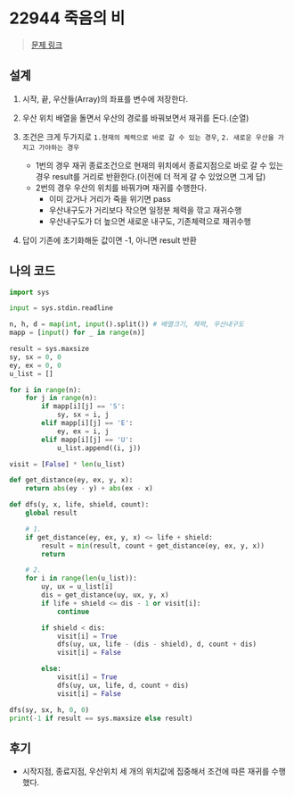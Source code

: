 # 22944 죽음의 비

> [문제 링크](https://www.acmicpc.net/problem/22944)

## 설계

1. 시작, 끝, 우산들(Array)의 좌표를 변수에 저장한다.
2. 우산 위치 배열을 돌면서 우산의 경로를 바꿔보면서 재귀를 돈다.(순열)
3. 조건은 크게 두가지로 `1.현재의 체력으로 바로 갈 수 있는 경우`, `2. 새로운 우산을 가지고 가야하는 경우`

   - 1번의 경우 재귀 종료조건으로 현재의 위치에서 종료지점으로 바로 갈 수 있는 경우 result를 거리로 반환한다.(이전에 더 적게 갈 수 있었으면 그게 답)
   - 2번의 경우 우산의 위치를 바꿔가며 재귀를 수행한다.
     - 이미 갔거나 거리가 죽을 위기면 pass
     - 우산내구도가 거리보다 작으면 일정분 체력을 깎고 재귀수행
     - 우산내구도가 더 높으면 새로운 내구도, 기존체력으로 재귀수행

4. 답이 기존에 초기화해둔 값이면 -1, 아니면 result 반환

## 나의 코드

```python
import sys

input = sys.stdin.readline

n, h, d = map(int, input().split()) # 배열크기, 체력, 우산내구도
mapp = [input() for _ in range(n)]

result = sys.maxsize
sy, sx = 0, 0
ey, ex = 0, 0
u_list = []

for i in range(n):
    for j in range(n):
        if mapp[i][j] == 'S':
            sy, sx = i, j
        elif mapp[i][j] == 'E':
            ey, ex = i, j
        elif mapp[i][j] == 'U':
            u_list.append((i, j))

visit = [False] * len(u_list)

def get_distance(ey, ex, y, x):
    return abs(ey - y) + abs(ex - x)

def dfs(y, x, life, shield, count):
    global result

    # 1.
    if get_distance(ey, ex, y, x) <= life + shield:
        result = min(result, count + get_distance(ey, ex, y, x))
        return

    # 2.
    for i in range(len(u_list)):
        uy, ux = u_list[i]
        dis = get_distance(uy, ux, y, x)
        if life + shield <= dis - 1 or visit[i]:
            continue

        if shield < dis:
            visit[i] = True
            dfs(uy, ux, life - (dis - shield), d, count + dis)
            visit[i] = False

        else:
            visit[i] = True
            dfs(uy, ux, life, d, count + dis)
            visit[i] = False

dfs(sy, sx, h, 0, 0)
print(-1 if result == sys.maxsize else result)
```

## 후기

- 시작지점, 종료지점, 우산위치 세 개의 위치값에 집중해서 조건에 따른 재귀를 수행했다.
